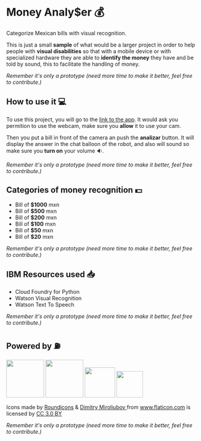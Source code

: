# Money Analy$er :moneybag:

Categorize Mexican bills with visual recognition.

This is just a small **sample** of what would be a larger project in order to help people with **visual disabilities** so that with a mobile device or with specialized hardware they are able to **identify the money** they have and be told by sound, this to facilitate the handling of money.

_Remember it's only a prototype (need more time to make it better, feel free to contribute.)_

## How to use it :computer:

To use this project, you will go to the [link to the app](https://moneyanalyser-jmgamest.mybluemix.net/). It would ask you permition to use the webcam, make sure you **allow** it to use your cam.

Then you put a bill in front of the camera an push the **analizar** button.
It will display the answer in the chat balloon of the robot, and also will sound so make sure you **turn on** your volume :sound:.

_Remember it's only a prototype (need more time to make it better, feel free to contribute.)_

## Categories of money recognition :dollar:

-   Bill of **$1000** mxn
-   Bill of **$500** mxn
-   Bill of **$200** mxn
-   Bill of **$100** mxn
-   Bill of **$50** mxn
-   Bill of **$20** mxn

_Remember it's only a prototype (need more time to make it better, feel free to contribute.)_

## IBM Resources used :inbox_tray:

-   Cloud Foundry for Python
-   Watson Visual Recognition
-   Watson Text To Speech

_Remember it's only a prototype (need more time to make it better, feel free to contribute.)_

## Powered by :fuelpump:

[<img src="https://www.colt.net/wp-content/uploads/2018/04/ibm_cloud.png" height="100">](https://www.ibm.com/cloud/)
[<img src="https://i1.wp.com/www.techweez.com/wp-content/uploads/2017/07/IBM-Watson-Logo.png?fit=1634%2C683" height="100">](https://www.ibm.com/watson/)
[<img src="https://www.python.org/static/community_logos/python-logo-master-v3-TM.png" height="80">](https://www.ibm.com/cloud/)
[<img src="http://flask.pocoo.org/static/logo/flask.png" height="70">](https://www.ibm.com/cloud/)

Icons made by <a href="https://www.flaticon.com/authors/roundicons" title="Roundicons">Roundicons</a> & <a href="https://www.flaticon.com/authors/dimitry-miroliubov" title="Dimitry Miroliubov">Dimitry Miroliubov </a>from <a href="https://www.flaticon.com/"
  title="Flaticon">www.flaticon.com</a> is licensed by <a href="http://creativecommons.org/licenses/by/3.0/" title="Creative Commons BY 3.0" target="_blank">CC 3.0 BY</a>

  _Remember it's only a prototype (need more time to make it better, feel free to contribute.)_
